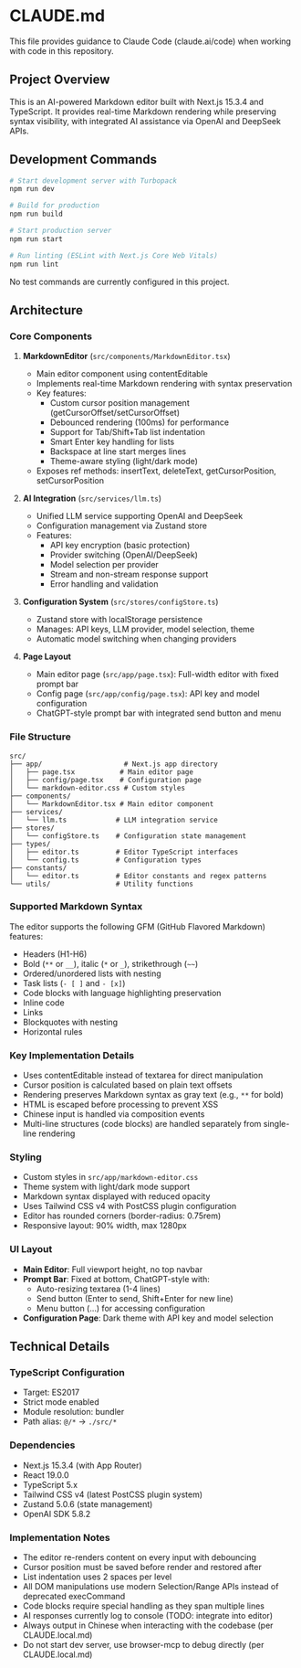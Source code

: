 # CLAUDE.md

This file provides guidance to Claude Code (claude.ai/code) when working with code in this repository.

## Project Overview

This is an AI-powered Markdown editor built with Next.js 15.3.4 and TypeScript. It provides real-time Markdown rendering while preserving syntax visibility, with integrated AI assistance via OpenAI and DeepSeek APIs.

## Development Commands

```bash
# Start development server with Turbopack
npm run dev

# Build for production
npm run build

# Start production server
npm run start

# Run linting (ESLint with Next.js Core Web Vitals)
npm run lint
```

No test commands are currently configured in this project.

## Architecture

### Core Components

1. **MarkdownEditor** (`src/components/MarkdownEditor.tsx`)
   - Main editor component using contentEditable
   - Implements real-time Markdown rendering with syntax preservation
   - Key features:
     - Custom cursor position management (getCursorOffset/setCursorOffset)
     - Debounced rendering (100ms) for performance
     - Support for Tab/Shift+Tab list indentation
     - Smart Enter key handling for lists
     - Backspace at line start merges lines
     - Theme-aware styling (light/dark mode)
   - Exposes ref methods: insertText, deleteText, getCursorPosition, setCursorPosition

2. **AI Integration** (`src/services/llm.ts`)
   - Unified LLM service supporting OpenAI and DeepSeek
   - Configuration management via Zustand store
   - Features:
     - API key encryption (basic protection)
     - Provider switching (OpenAI/DeepSeek)
     - Model selection per provider
     - Stream and non-stream response support
     - Error handling and validation

3. **Configuration System** (`src/stores/configStore.ts`)
   - Zustand store with localStorage persistence
   - Manages: API keys, LLM provider, model selection, theme
   - Automatic model switching when changing providers

4. **Page Layout**
   - Main editor page (`src/app/page.tsx`): Full-width editor with fixed prompt bar
   - Config page (`src/app/config/page.tsx`): API key and model configuration
   - ChatGPT-style prompt bar with integrated send button and menu

### File Structure

```
src/
├── app/                    # Next.js app directory
│   ├── page.tsx           # Main editor page
│   ├── config/page.tsx    # Configuration page
│   └── markdown-editor.css # Custom styles
├── components/
│   └── MarkdownEditor.tsx # Main editor component
├── services/
│   └── llm.ts            # LLM integration service
├── stores/
│   └── configStore.ts    # Configuration state management
├── types/
│   ├── editor.ts         # Editor TypeScript interfaces
│   └── config.ts         # Configuration types
├── constants/
│   └── editor.ts         # Editor constants and regex patterns
└── utils/                # Utility functions
```

### Supported Markdown Syntax

The editor supports the following GFM (GitHub Flavored Markdown) features:
- Headers (H1-H6)
- Bold (`**` or `__`), italic (`*` or `_`), strikethrough (`~~`)
- Ordered/unordered lists with nesting
- Task lists (`- [ ]` and `- [x]`)
- Code blocks with language highlighting preservation
- Inline code
- Links
- Blockquotes with nesting
- Horizontal rules

### Key Implementation Details

- Uses contentEditable instead of textarea for direct manipulation
- Cursor position is calculated based on plain text offsets
- Rendering preserves Markdown syntax as gray text (e.g., `**` for bold)
- HTML is escaped before processing to prevent XSS
- Chinese input is handled via composition events
- Multi-line structures (code blocks) are handled separately from single-line rendering

### Styling

- Custom styles in `src/app/markdown-editor.css`
- Theme system with light/dark mode support
- Markdown syntax displayed with reduced opacity
- Uses Tailwind CSS v4 with PostCSS plugin configuration
- Editor has rounded corners (border-radius: 0.75rem)
- Responsive layout: 90% width, max 1280px

### UI Layout

- **Main Editor**: Full viewport height, no top navbar
- **Prompt Bar**: Fixed at bottom, ChatGPT-style with:
  - Auto-resizing textarea (1-4 lines)
  - Send button (Enter to send, Shift+Enter for new line)
  - Menu button (...) for accessing configuration
- **Configuration Page**: Dark theme with API key and model selection

## Technical Details

### TypeScript Configuration
- Target: ES2017
- Strict mode enabled
- Module resolution: bundler
- Path alias: `@/*` → `./src/*`

### Dependencies
- Next.js 15.3.4 (with App Router)
- React 19.0.0
- TypeScript 5.x
- Tailwind CSS v4 (latest PostCSS plugin system)
- Zustand 5.0.6 (state management)
- OpenAI SDK 5.8.2

### Implementation Notes
- The editor re-renders content on every input with debouncing
- Cursor position must be saved before render and restored after
- List indentation uses 2 spaces per level
- All DOM manipulations use modern Selection/Range APIs instead of deprecated execCommand
- Code blocks require special handling as they span multiple lines
- AI responses currently log to console (TODO: integrate into editor)
- Always output in Chinese when interacting with the codebase (per CLAUDE.local.md)
- Do not start dev server, use browser-mcp to debug directly (per CLAUDE.local.md)